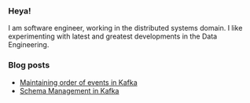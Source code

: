 ### Heya!

I am software engineer, working in the distributed systems domain. I like experimenting with latest and greatest developments in the Data Engineering.

### Blog posts

- [Maintaining order of events in Kafka](https://ajaxisme.netlify.app/ordering-in-kafka/)
- [Schema Management in Kafka](https://ajaxisme.netlify.app/schema-management-in-kafka/)



<!--
**ajaxisme/ajaxisme** is a ✨ _special_ ✨ repository because its `README.md` (this file) appears on your GitHub profile.

Here are some ideas to get you started:

- 🔭 I’m currently working on ...
- 🌱 I’m currently learning ...
- 👯 I’m looking to collaborate on ...
- 🤔 I’m looking for help with ...
- 💬 Ask me about ...
- 📫 How to reach me: ...
- 😄 Pronouns: ...
- ⚡ Fun fact: ...
-->
